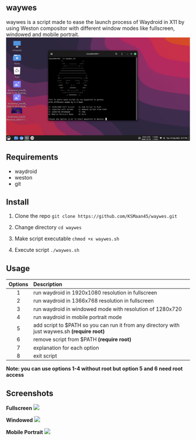 ## waywes
waywes is a script made to ease the launch process of Waydroid in X11 by using Weston compositor with different window modes like fullscreen, windowed and mobile portrait.
<img src="https://github.com/KSMaan45/waywes/blob/main/waywes%20main.png">

## Requirements
- waydroid
- weston
- git

## Install 

1. Clone the repo
```git clone https://github.com/KSMaan45/waywes.git```

2. Change directory ```cd waywes```

3. Make script executable ```chmod +x waywes.sh```

4. Execute script ```./waywes.sh```

## Usage

| Options | Description |
| :---: | :--- |
| 1 | run waydroid in 1920x1080 resolution in fullscreen |
| 2 | run waydroid in 1366x768 resolution in fullscreen |
| 3 | run waydroid in windowed mode with resolution of 1280x720 |
| 4 | run waydroid in mobile portrait mode |
| 5 | add script to $PATH so you can run it from any directory with just waywes.sh **(require root)** |
| 6 | remove script from $PATH **(require root)** |
| 7 | explanation for each option |
| 8 | exit script |

**Note: you can use options 1-4 without root but option 5 and 6 need root access**

## Screenshots 
**Fullscreen**
<img src="https://github.com/KSMaan45/waywes/blob/main/waywes%20fullscreen.png">

**Windowed**
<img src="https://github.com/KSMaan45/waywes/blob/main/waywes%20windowed.png">

**Mobile Portrait**
<img src="https://github.com/KSMaan45/waywes/blob/main/waywes%20mobile%20portrait.png">

